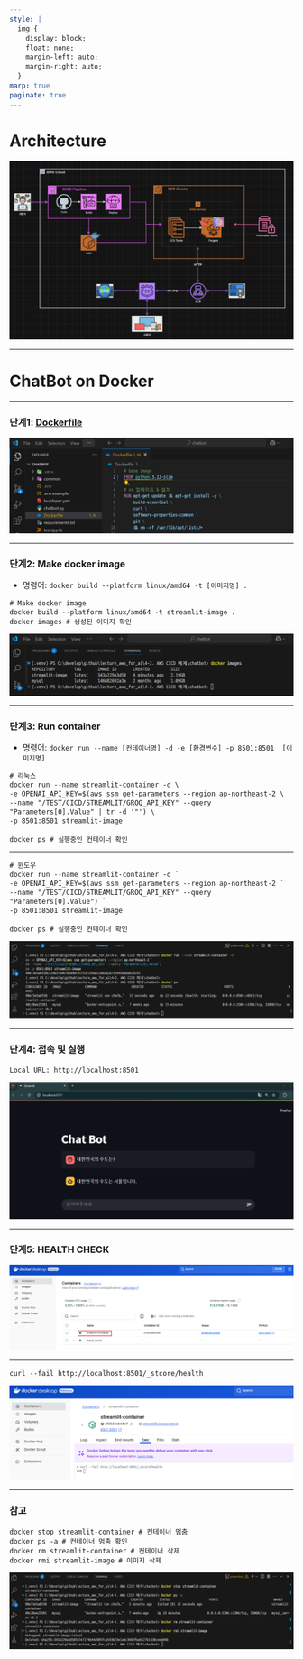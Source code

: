 ```yaml
---
style: |
  img {
    display: block;
    float: none;
    margin-left: auto;
    margin-right: auto;
  }
marp: true
paginate: true
---
```

# Architecture
![w:850](image-14.png)

---
# ChatBot on Docker

---
### 단계1: [Dockerfile](https://docs.streamlit.io/deploy/tutorials/docker)
![alt text](image-24.png)

---
### 단계2: Make docker image
- 명령어: `docker build --platform linux/amd64 -t [이미지명] .`
```shell
# Make docker image
docker build --platform linux/amd64 -t streamlit-image .
docker images # 생성된 이미지 확인 
```
![alt text](image-25.png)

---
### 단계3: Run container
- 명령어: `docker run --name [컨테이너명] -d -e [환경변수] -p 8501:8501  [이미지명]`
```shell
# 리눅스
docker run --name streamlit-container -d \
-e OPENAI_API_KEY=$(aws ssm get-parameters --region ap-northeast-2 \
--name "/TEST/CICD/STREAMLIT/GROQ_API_KEY" --query "Parameters[0].Value" | tr -d '"') \
-p 8501:8501 streamlit-image

docker ps # 실행중인 컨테이너 확인 
```

---
```shell
# 윈도우
docker run --name streamlit-container -d `
-e OPENAI_API_KEY=$(aws ssm get-parameters --region ap-northeast-2 `
--name "/TEST/CICD/STREAMLIT/GROQ_API_KEY" --query "Parameters[0].Value") `
-p 8501:8501 streamlit-image

docker ps # 실행중인 컨테이너 확인 
```
![alt text](image-26.png)

---
### 단계4: 접속 및 실행 
```shell
Local URL: http://localhost:8501
```
![w:1000](image-12.png)

---
### 단계5: HEALTH CHECK
![alt text](image-29.png)

---
```shell
curl --fail http://localhost:8501/_stcore/health
```
![alt text](image-28.png)

---
### 참고 
```shell
docker stop streamlit-container # 컨테이너 멈춤 
docker ps -a # 컨테이너 멈춤 확인 
docker rm streamlit-container # 컨테이너 삭제  
docker rmi streamlit-image # 이미지 삭제 
```
![alt text](image-27.png)
